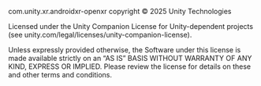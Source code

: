 com.unity.xr.androidxr-openxr copyright © 2025 Unity Technologies

Licensed under the Unity Companion License for Unity-dependent projects (see unity.com/legal/licenses/unity-companion-license).

Unless expressly provided otherwise, the Software under this license is made available strictly on an “AS IS” BASIS WITHOUT WARRANTY OF ANY KIND, EXPRESS OR IMPLIED. Please review the license for details on these and other terms and conditions.
